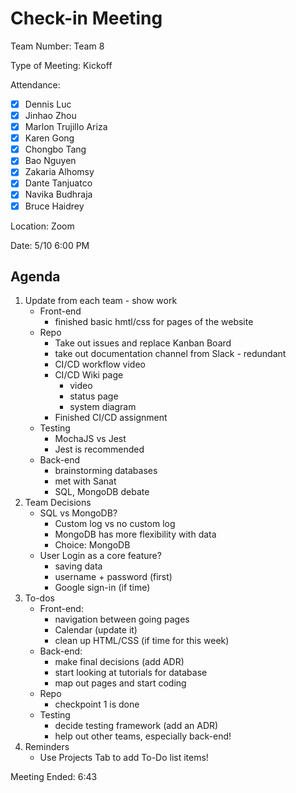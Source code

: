 # Check-in Meeting 

Team Number: Team 8

Type of Meeting: Kickoff

Attendance:  
   - [x] Dennis Luc	
   - [x] Jinhao Zhou	
   - [x] Marlon Trujillo Ariza	 
   - [x] Karen Gong	
   - [x] Chongbo Tang	
   - [x] Bao Nguyen	
   - [x] Zakaria Alhomsy	
   - [x] Dante Tanjuatco
   - [x] Navika Budhraja 
   - [x] Bruce Haidrey

Location: Zoom

Date: 5/10 6:00 PM

## Agenda

1. Update from each team - show work  
    - Front-end
      -  finished basic hmtl/css for pages of the website 
    - Repo  
      - Take out issues and replace Kanban Board 
      - take out documentation channel from Slack - redundant 
      - CI/CD workflow video 
      - CI/CD Wiki page 
         - video 
         - status page
         - system diagram
      - Finished CI/CD assignment
    - Testing 
      - MochaJS vs Jest 
      - Jest is recommended 
    - Back-end 
      - brainstorming databases 
      - met with Sanat 
      - SQL, MongoDB debate
2. Team Decisions 
    - SQL vs MongoDB?
      - Custom log vs no custom log
      - MongoDB has more flexibility with data 
      - Choice: MongoDB
    - User Login as a core feature?
      - saving data 
      - username + password (first)
      - Google sign-in (if time)
3. To-dos 
    - Front-end: 
      - navigation between going pages 
      - Calendar (update it) 
      - clean up HTML/CSS (if time for this week) 
    - Back-end: 
      - make final decisions (add ADR)
      - start looking at tutorials for database 
      - map out pages and start coding 
    - Repo 
        - checkpoint 1 is done 
    - Testing 
      - decide testing framework (add an ADR) 
      - help out other teams, especially back-end!
 4. Reminders 
    - Use Projects Tab to add To-Do list items!

Meeting Ended: 6:43
